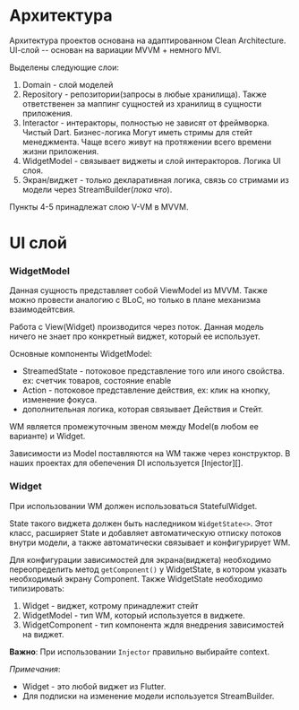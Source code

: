Архитектура
===========

Архитектура проектов основана на адаптированном Clean Architecture.
UI-cлой -- основан на вариации MVVM + немного MVI.

Выделены следующие слои:
1. Domain - слой моделей
2. Repository - репозитории(запросы в любые хранилища). Также ответственен за маппинг сущностей из хранилищ в сущности приложения.
3. Interactor - интеракторы, полностью не зависят от  фреймворка. Чистый Dart. Бизнес-логика
    Могут иметь стримы для стейт менеджмента. Чаще всего живут на протяжении всего времени жизни приложения.
4. WidgetModel - связывает виджеты и слой интеракторов. Логика UI слоя.
5. Экран/виджет - только декларативная логика, связь со стримами из модели через StreamBuilder(*пока что*).

Пункты 4-5 принадлежат слою V-VM в MVVM.


UI слой
=======

### WidgetModel

Данная сущность представляет собой ViewModel из MVVM. 
Также можно провести аналогию с BLoC, но только в плане механизма взаимодейтсвия.

Работа с View(Widget) производится через поток. Данная модель ничего не знает про
конкретный виджет, который ее использует.

Основные компоненты WidgetModel:
 - StreamedState - потоковое представление того или иного свойства. ex: счетчик товаров, состояние enable
 - Action - потоковое представление действия, ex: клик на кнопку, изменение фокуса.
 - дополнительная логика, которая связывает Действия и Стейт.

WM является промежуточным звеном между Model(в любом ее варианте) и Widget.

Зависимости из Model поставляются на WM также через конструктор. 
В наших проектах для обепечения DI используется [Injector][].

### Widget

При использовании WM должен использоваться StatefulWidget.

State такого виджета должен быть наследником `WidgetState<>`.
Этот класс, расширяет State и добавляет автоматическую отписку потоков внутри модели,
а также автоматически связывает и конфигурирует WM.

Для конфигурации зависимостей для экрана(виджета) необходимо переопределить метод 
`getComponent()` у WidgetState, в котором указать необходимый экрану Component.
Также WidgetState необходимо типизировать:
1. Widget - виджет, котрому принадлежит стейт
1. WidgetModel - тип WM, который используется в виджете.
1. WidgetComponent - тип  компонента ждля внедрения зависимостей на виджет.

**Важно**: При использовании `Injector` правильно выбирайте context.

*Примечания*:
- Widget - это любой виджет из Flutter.
- Для подписки на изменение модели используется StreamBuilder.

